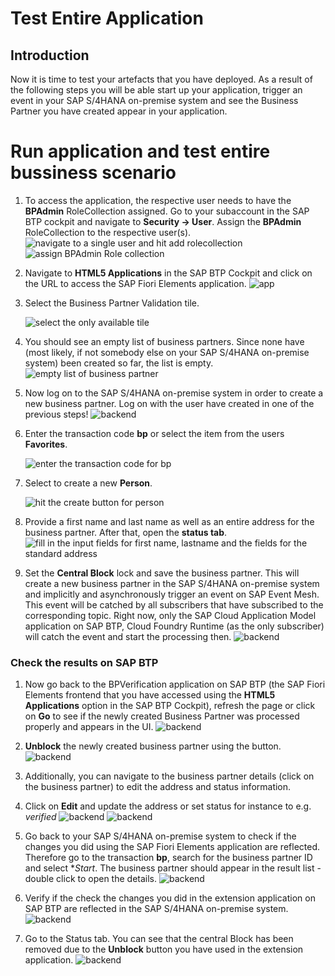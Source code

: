 # Test Entire Application
## Introduction

Now it is time to test your artefacts that you have deployed. As a result of the following steps you will be able start up your application, trigger an event in your SAP S/4HANA on-premise system and see the Business Partner you have created appear in your application.

# Run application and test entire bussiness scenario

1. To access the application, the respective user needs to have the **BPAdmin** RoleCollection assigned.  Go to your subaccount in the SAP BTP cockpit and navigate to **Security -> User**. Assign the **BPAdmin** RoleCollection to the respective user(s).
   ![navigate to a single user and hit add rolecollection](./images/endtoend0.png)
   ![assign BPAdmin Role collection](./images/assign_rolecollection.png)

2. Navigate to **HTML5 Applications** in the SAP BTP Cockpit and click on the URL to access the SAP Fiori Elements application. 
   ![app](./images/endtoend1.png)

3. Select the Business Partner Validation tile.
   
   ![select the only available tile](./images/endtoend1-1.png)

4. You should see an empty list of business partners. Since none have (most likely, if not somebody else on your SAP S/4HANA on-premise system) been created so far, the list is empty. 
   ![empty list of business partner](./images/endtoend2.png)

5. Now log on to the SAP S/4HANA on-premise system in order to create a new business partner. Log on with the user have created in one of the previous steps!
   ![backend](./images/endtoend3.png)

6. Enter the transaction code **bp** or select the item from the users **Favorites**.
   
   ![enter the transaction code for bp](./images/endtoend4.png)

7. Select to create a new **Person**.

   ![hit the create button for person](./images/endtoend5.png)
 
8. Provide a first name and last name as well as an entire address for the business partner. After that, open the **status tab**.
   ![fill in the input fields for first name, lastname and the fields for the standard address](./images/endtoend6.png)
  
9.  Set the **Central Block** lock and save the business partner. This will create a new business partner in the SAP S/4HANA on-premise system and implicitly and asynchronously trigger an event on SAP Event Mesh. This event will be catched by all subscribers that have subscribed to the corresponding topic. Right now, only the SAP Cloud Application Model application on SAP BTP, Cloud Foundry Runtime (as the only subscriber) will catch the event and start the processing then. 
   ![backend](./images/endtoend8.png)

### Check the results on SAP BTP 

1. Now go back to the BPVerification application on SAP BTP (the SAP Fiori Elements frontend that you have accessed using the **HTML5 Applications** option in the SAP BTP Cockpit), refresh the page or click on **Go** to see if the newly created Business Partner was processed properly and appears in the UI.
   ![backend](./images/endtoend9.png)

2. **Unblock** the newly created business partner using the button. 
   ![backend](./images/endtoend14.png)

3.  Additionally, you can navigate to the business partner details (click on the business partner) to edit the address and status information. 

4.  Click on **Edit** and update the address or set status for instance to e.g. *verified*
   ![backend](./images/endtoend15.png)
   ![backend](./images/endtoend16.png)

5.  Go back to your SAP S/4HANA on-premise system to check if the changes you did using the SAP Fiori Elements application are reflected. Therefore go to the transaction **bp**, search for the business partner ID and select **Start*. The business partner should appear in the result list - double click to open the details. 
   ![backend](./images/endtoend4.png)

6.  Verify if the check the changes you did in the extension application on SAP BTP are reflected in the SAP S/4HANA on-premise system. 
   ![backend](./images/endtoend17.png)

7.  Go to the Status tab. You can see that the central Block has been removed due to the **Unblock** button you have used in the extension application. 
   ![backend](./images/endtoend18.png)

